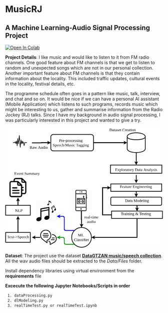 
# MusicRJ

## A Machine Learning-Audio Signal Processing Project

[![Open In Colab](https://colab.research.google.com/assets/colab-badge.svg)](https://colab.research.google.com/drive/17DN_dJCyYJFQdBeyqKmcbwiIZH5ihE1z?usp=sharing)


**Project Details**: I like music and would like to listen to it from FM radio channels. One good feature about FM channels is that we get to listen to random and unexpected songs which are not in our personal collection. Another important feature about FM channels is that they contain information about the locality. This included traffic updates, cultural events in the locality, festival details, etc. 

The programme schedule often goes in a pattern like music, talk, interview, and chat and so on. It would be nice if we can have a personal AI assistant (Mobile Application) which listens to such programs, records music which might be interesting to us, gather and summarise information from the Radio Jockey (RJ) talks. Since I have my background in audio signal processing, I was particularly interested in this project and wanted to give a try. 

![Block Diagram](https://github.com/cksajil/MusicRJ/blob/master/Images/BlockDGMSmall.png)

**Dataset**: The project use the dataset **[DataGTZAN music/speech collection](http://opihi.cs.uvic.ca/sound/music_speech.tar.gz)**. All the wav audio files should be extracted to the *Data/Files* folder.

Install dependency libraries using virtual environment from the **requirements** file

**Excecute the following Jupyter Notebooks/Scripts in order**

	 1. dataProcessing.py
	 2. dlModeling.py
	 3. realTimeTest.py or realTimeTest.ipynb



